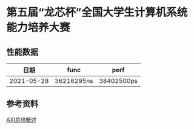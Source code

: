 # 第五届“龙芯杯”全国大学生计算机系统能力培养大赛

## 性能数据

| 日期 | func | perf |
| :--: | :--: | :--: |
| 2021-05-28 | 36216295ns | 38402500ps | 

## 参考资料

[AXI总线概述](https://blog.csdn.net/bleauchat/article/details/96891619)
